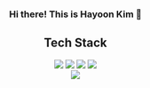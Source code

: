 <div class="container" align="center">

  ### Hi there! This is Hayoon Kim 👋
  
  ## Tech Stack
  <div class = "badge_icons" style="diplay: flex">
    <img src="https://img.shields.io/badge/HTML5-E34F26?style=flat&logo=HTML5&logoColor=white" />
    <img src="https://img.shields.io/badge/CSS3-1572B6?style=flat&logo=CSS5&logoColor=white" />
    <img src="https://img.shields.io/badge/JavaScript-F7DF1E?style=flat&logo=JavaScript&logoColor=white" />
    <img src="https://img.shields.io/badge/Vue.js-4FC08D?style=flat&logo=Vue.js&logoColor=white" />
  </div>
  
  <div class="stack_widget">
    <img src="https://github-readme-stats.vercel.app/api/top-langs/?username=hayoon-kim&layout=compact"><br>
  </div>

</div>
